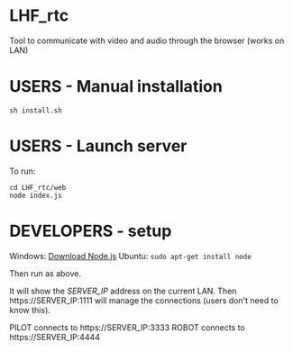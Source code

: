 # LHF_rtc
Tool to communicate with video and audio through the browser (works on LAN)

# USERS - Manual installation

```
sh install.sh
```

# USERS - Launch server

To run:

```
cd LHF_rtc/web
node index.js
```

# DEVELOPERS - setup

Windows: [Download Node.js](https://nodejs.org/it/download/)
Ubuntu: `sudo apt-get install node`

Then run as above.

It will show the *SERVER_IP* address on the current LAN.
Then https://SERVER_IP:1111 will manage the connections (users don't need to know this).

PILOT connects to https://SERVER_IP:3333
ROBOT connects to https://SERVER_IP:4444

